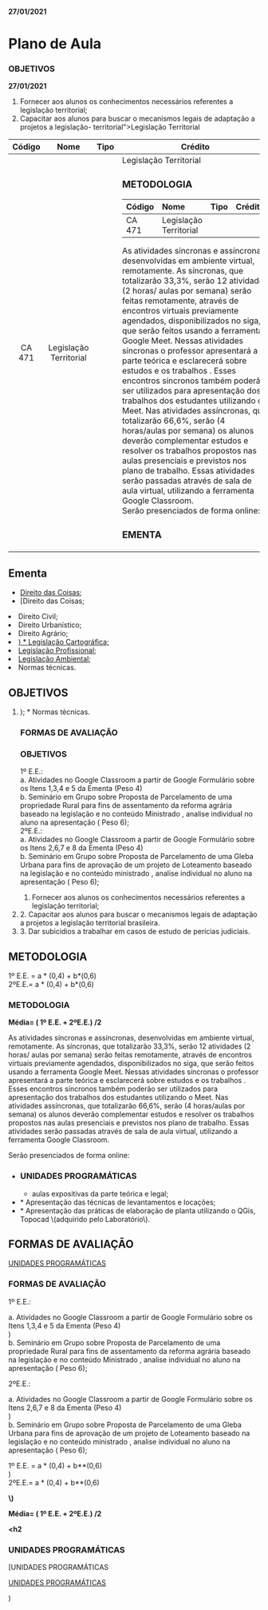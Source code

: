 <p><strong>27/01/2021</strong></p>
<h1 id="---
description: Prof. Erison Rosa de Oliveira Barros
---

# Plano de Aula

### OBJETIVOS <a id="user-content-objetivos"></a>

**27/01/2021**

1. Fornecer aos alunos os conhecimentos necessários referentes a legislação territorial;
2. Capacitar aos alunos para buscar o mecanismos legais de adaptação a projetos a legislação- territorial">Legislação Territorial</h1>

<table>
<thead>
<tr>
<th align="center">Código</th>
<th align="center">Nome</th>
<th align="center">Tipo</th>
<th align="center">Crédito</th>
</tr>
</thead>
<tbody>
<tr>
<td align="center">CA 471</td>
<td align="center">Legislação Territorial</td>
<td align="center"></td>
<td align="c brasileira.
3. Dar subicidios a trabalhar em casos de estudo de perícias judiciais.

## Legislação Territorial <a id="legisla&#xE7;&#xE3;o-territorial"></a>

### METODOLOGIA <a id="user-content-metodologia"></a>

| Código | Nome | Tipo | Crédito |
| :--- | :--- | :--- | :--- |
| CA 471 | Legislação Territorial |  |  |

As atividades síncronas e assíncronas, desenvolvidas em ambiente virtual, remotamente. As síncronas, que totalizarão 33,3%, serão 12 atividades \(2 horas/ aulas por semana\) serão feitas remotamente, através de encontros virtuais previamente agendados, disponibilizados no siga, que serão feitos usando a ferramenta Google Meet. Nessas atividades síncronas o professor apresentará a parte teórica e esclarecerá sobre estudos e os trabalhos . Esses encontros síncronos também poderão ser utilizados para apresentação dos trabalhos dos estudantes utilizando o Meet. Nas atividades assíncronas, que totalizarão 66,6%, serão \(4 horas/aulas por semana\) os alunos deverão complementar estudos e resolver os trabalhos propostos nas aulas presenciais e previstos nos plano de trabalho. Essas atividades serão passadas através de sala de aula virtual, utilizando a ferramenta Google Classroom.  
Serão presenciados de forma online:

### EMENTA <a id="ementera"></td>
</tr>
</tbody>
</table><h2 id="ementa">Ementa</h2>
<ul>
<li><a href="a>

* aulas expositivas da parte teórica e legal;
* Apresentação das técnicas de levantamentos e locações;
* Apresentação das práticas de elaboração de planta utilizando o QGis, Topocad \(adquirido pelo Laboratório\).
* [Direito das Coisas](https://github.com/ErisonBarros/LegislacaoTerritorial/blob/master/README3.md">);
* [Direito das Coisas</a>;</li>
<li>Direito Civil;</li>

<li>Direito Urbanístico;</li>
<li>Direito Agrário;</li>
<li><a
href="Civil;](https://www2.senado.leg.br/bdsf/bitstream/handle/id/506294/codigo_civil_5ed.pdf?sequence=6&isAllowed=y)
* [Direito Urbanísticos](https://github.com/ErisonBarros/LegislacaoTerritorial/blob/master/Estatuto%20da%20Cidade.md);
* Direito Agrário;
* [Legislação Cartográfica;](https://github.com/ErisonBarros/LegislacaoTerritorial/blob/master/REAME4.md">)
* Legislação Cartográfica;</li>
<li>Legislação Profissional;</li>
<li><a href="Profissional;
* [Legislação Ambiental](https://github.com/ErisonBarros/LegislacaoTerritorial/blob/master/README2.md" title="Legislação Ambiental">Legislação Ambiental</a>;</li>
<li>Normas técnicas.</li>
</ul>
<h2 id="objetivos">OBJETIVOS</h2>
<ol>
<li>);
* Normas técnicas.

### FORMAS DE AVALIAÇÃO <a id="user-content-formas-de-avalia&#xE7;&#xE3;o"></a>

### OBJETIVOS <a id="objetivos"></a>

1º E.E.:  
a. Atividades no Google Classroom a partir de Google Formulário sobre os Itens 1,3,4 e 5 da Ementa \(Peso 4\)  
b. Seminário em Grupo sobre Proposta de Parcelamento de uma propriedade Rural para fins de assentamento da reforma agrária baseado na legislação e no conteúdo Ministrado , analise individual no aluno na apresentação \( Peso 6\);  
2ºE.E.:  
a. Atividades no Google Classroom a partir de Google Formulário sobre os Itens 2,6,7 e 8 da Ementa \(Peso 4\)  
b. Seminário em Grupo sobre Proposta de Parcelamento de uma Gleba Urbana para fins de aprovação de um projeto de Loteamento baseado na legislação e no conteúdo ministrado , analise individual no aluno na apresentação \( Peso 6\);

1. Fornecer aos alunos os conhecimentos necessários referentes a legislação territorial;</li>
<li>
2. Capacitar aos alunos para buscar o mecanismos legais de adaptação a projetos a legislação territorial brasileira.</li>
<li>
3. Dar subicidios a trabalhar em casos de estudo de perícias judiciais.</li>
</ol>
<h2 id="metodologia">METODOLOGIA</h2>
<p>

1º E.E. = a \* \(0,4\) + b\*\(0,6\)  
2ºE.E.= a \* \(0,4\) + b\*\(0,6\)

### METODOLOGIA <a id="metodologia"></a>

**Média= \( 1º E.E. + 2ºE.E.\) /2**

As atividades síncronas e assíncronas, desenvolvidas em ambiente virtual, remotamente. As síncronas, que totalizarão 33,3%, serão 12 atividades  \(2 horas/ aulas por semana\) serão feitas remotamente, através de encontros virtuais previamente agendados, disponibilizados no siga, que serão feitos usando a ferramenta Google Meet. Nessas atividades síncronas o professor  apresentará a parte teórica e esclarecerá sobre estudos e os trabalhos . Esses encontros síncronos também poderão ser utilizados para apresentação dos trabalhos dos estudantes utilizando o Meet. Nas atividades assíncronas, que totalizarão 66,6%, serão  \(4 horas/aulas por semana\) os alunos deverão complementar estudos e resolver os trabalhos propostos nas aulas  presenciais e previstos nos plano de trabalho. Essas atividades serão passadas através de sala de aula virtual, utilizando a ferramenta Google Classroom.<br>
  
 Serão presenciados de forma online:</p>
<ul>
<li>

### UNIDADES PROGRAMÁTICAS <a id="user-content-unidades-program&#xE1;ticas"></a>

* aulas expositivas da parte teórica  e legal;</li>
<li>
* Apresentação das técnicas de levantamentos e locações;</li>
<li>
* Apresentação das práticas de elaboração de planta utilizando o QGis, Topocad \(adquirido pelo Laboratório\).</li>
</ul>
<h2 id="formas-de-avaliação">FORMAS DE AVALIAÇÃO</h2>
<p>

[UNIDADES PROGRAMÁTICAS](http://https//1drv.ms/x/s!AjO4oAHV5BZuioozg3Ez9_Rd86UWbg?e=sxfTQx)

### FORMAS DE AVALIAÇÃO <a id="formas-de-avalia&#xE7;&#xE3;o"></a>

1º E.E.:<br>
  
 a.	 Atividades no Google Classroom a partir de Google Formulário sobre os Itens 1,3,4 e 5 da Ementa  \(Peso 4)<br>
\)  
 b.	 Seminário em Grupo sobre Proposta de Parcelamento de uma propriedade Rural para fins de assentamento da reforma agrária baseado na legislação e no conteúdo Ministrado , analise individual no aluno na apresentação \( Peso 6\);<br>
  
 2ºE.E.:<br>
  
 a.	 Atividades no Google Classroom a partir de Google Formulário sobre os Itens 2,6,7 e 8 da Ementa  \(Peso 4)<br>
\)  
 b.	 Seminário em Grupo sobre Proposta de Parcelamento de uma Gleba Urbana para fins de aprovação de um projeto de Loteamento  baseado na legislação e no conteúdo ministrado , analise individual no aluno na apresentação \( Peso 6\);</p>
<p>

1º E.E. =  a \* \(0,4\) + b*\*\(0,6)<br>
\)  
 2ºE.E.=  a \* \(0,4\) + b*\*\(0,6)</p>
<p><strong>\)

**Média= \( 1º E.E. + 2ºE.E.\) /2</strong></p>
<h2**

### UNIDADES PROGRAMÁTICAS <a id="unidades-programá&#xE1;ticas"></a>

[UNIDADES PROGRAMÁTICAS</h2>
<p><a href="](http://https://1drv.ms/x/s!AjO4oAHV5BZuioozg3Ez9_Rd86UWbg?e=sxfTQx" title="UNIDADES PROGRAMÁTICAS">UNIDADES PROGRAMÁTICAS</a></p>)

<!--stackedit_data:
eyJoaXN0b3J5IjpbLTMyNjYwMTk2MywtMTA0OTE2NjQwNV19
-->